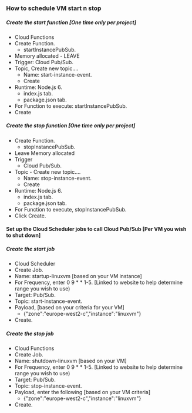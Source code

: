 ### How to schedule VM start n stop

##### Create the start function [One time only per project]

- Cloud Functions 
- Create Function.
  - startInstancePubSub.
- Memory allocated - LEAVE 
- Trigger: Cloud Pub/Sub.
- Topic, Create new topic....
  - Name: start-instance-event.
  - Create
- Runtime: Node.js 6.
  - index.js tab.
  - package.json tab.
- For Function to execute: startInstancePubSub.
- Create


##### Create the stop function [One time only per project]
- Create Function.
  - stopInstancePubSub.
- Leave Memory allocated
- Trigger
  - Cloud Pub/Sub.
- Topic - Create new topic....
  - Name: stop-instance-event.
  - Create
 - Runtime: Node.js 6.
    - index.js tab.
    - package.json tab.
- For Function to execute, stopInstancePubSub.
- Click Create.




#### Set up the Cloud Scheduler jobs to call Cloud Pub/Sub [Per VM you wish to shut down]

##### Create the start job

- Cloud Scheduler 
- Create Job.
- Name: startup-linuxvm [based on your VM instance]
- For Frequency, enter 0 9 * * 1-5. [Linked to website to help determine range you wish to use)
- Target: Pub/Sub.
- Topic: start-instance-event.
- Payload, [based on your criteria for your VM]
  - {"zone":"europe-west2-c","instance":"linuxvm"}
- Create.


##### Create the stop job

- Cloud Functions
- Create Job.
- Name: shutdown-linuxvm [based on your VM]
- For Frequency, enter 0 9 * * 1-5. [Linked to website to help determine range you wish to use)
- Target: Pub/Sub.
- Topic: stop-instance-event.
- Payload, enter the following [based on your VM criteria]
  - {"zone":"europe-west2-c","instance":"linuxvm"}
- Create.
